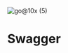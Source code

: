 ![go@10x (5)](https://user-images.githubusercontent.com/5354910/195697866-0e2dbe06-e381-49dc-891c-d2b3446148a9.png)


# Swagger
